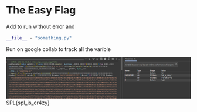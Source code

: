 # The Easy Flag

Add to run without error and 
```python
__file__ = "something.py"
```

Run on google collab to track all the varible

![alt text](image.png)
SPL{spl_is_cr4zy}